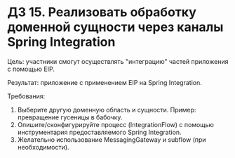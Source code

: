 # ДЗ 15. Реализовать обработку доменной сущности через каналы Spring Integration
Цель: участники смогут осуществлять "интеграцию" частей приложения с помощью EIP.

Результат: приложение c применением EIP на Spring Integration.

Требования:
1. Выберите другую доменную область и сущности. Пример: превращение гусеницы в бабочку.
2. Опишите/сконфигурируйте процесс (IntegrationFlow) с помощью инструментария предоставляемого Spring Integration.
3. Желательно использование MessagingGateway и subflow (при необходимости).